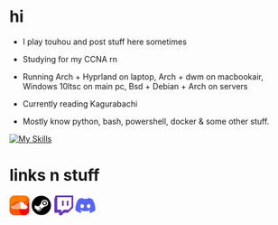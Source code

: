 # hi

- I play touhou and post stuff here sometimes

- Studying for my CCNA rn

- Running Arch + Hyprland on laptop, Arch + dwm on macbookair, Windows 10ltsc on main pc, Bsd + Debian + Arch on servers

- Currently reading Kagurabachi

- Mostly know python, bash, powershell, docker & some other stuff.

[![My Skills](https://skillicons.dev/icons?i=arch,python,bash,neovim,linux,powershell,windows,docker)](https://skillicons.dev)



# links n stuff
[<img  width="35px" src="assets/soundcloud.png" />](https://soundcloud.com/fruit-salad-162533379/likes) 
[<img  width="35px" src="assets/steam.png" />](https://steamcommunity.com/profiles/76561198983419915/)
[<img  width="35px" src="assets/twitch.png" />](https://www.twitch.tv/fruitsaladchan)
[<img  width="35px" src="assets/discord.png" />](https://discordapp.com/users/496431451588395021) 



